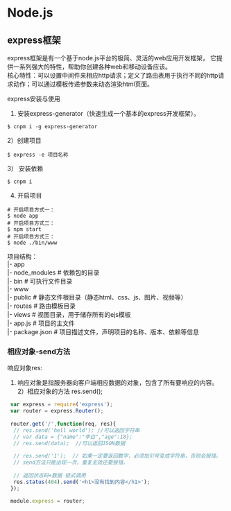 # Node.js

## express框架 
express框架是有一个基于node.js平台的极简、灵活的web应用开发框架， 它提供一系列强大的特性，帮助你创建各种web和移动设备应该。<br/>
核心特性：可以设置中间件来相应http请求；定义了路由表用于执行不同的http请求动作；可以通过模板传递参数来动态渲染html页面。

express安装与使用<br/>
  1) 安装express-generator（快速生成一个基本的express开发框架）。<br/>
```base
$ cnpm i -g express-generator 
 ```
  2）创建项目 
```base
$ express -e 项目名称
```
  3） 安装依赖
```base
$ cnpm i
```
  4)  开启项目
```base
# 开启项目方式一：
$ node app 
# 开启项目方式二：
$ npm start
# 开启项目方式三：
$ node ./bin/www
```

项目结构：<br/>
|- app <br/>
   |- node_modules   # 依赖包的目录  <br/>
   |- bin   # 可执行文件目录  <br/>
     |- www <br/>
   |- public   # 静态文件根目录（静态html、css、js、图片、视频等）   <br/>
   |- routes   # 路由模板目录  <br/>
   |- views    # 视图目录，用于储存所有的ejs模板  <br/>
   |- app.js   # 项目的主文件   <br/>
   |- package.json  # 项目描述文件，声明项目的名称、版本、依赖等信息  <br/>


### 相应对象-send方法
响应对象res:
  1) 响应对象是指服务器向客户端相应数据的对象，包含了所有要响应的内容。 <br/>
  2）相应对象的方法  res.send();  <br/>
```js
 var express = require('express');
 var router = express.Router();
 
 router.get('/',function(req, res){
  // res.send('hell world'); //可以返回字符串
  // var data = {"name":"李白","age":18};
  // res.send(data);  //可以返回JSON数据
  
  // res.send('1');  // 如果一定要返回数字，必须加引号变成字符串，否则会报错。
  // send方法只能出现一次，重复无效还要报错。
  
  // 返回状态码+数据 链式调用
  res.status(404).send('<h1>没有找到内容</h1>'); 
 });
 
 module.express = router;
```
